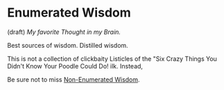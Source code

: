 # Enumerated Wisdom 
 (draft) 
*My favorite Thought in my Brain.* 

Best sources of wisdom. Distilled wisdom. 

This is not a collection of clickbaity Listicles of the "Six Crazy Things You Didn't Know Your Poodle Could Do! ilk. Instead, 

Be sure not to miss [Non-Enumerated Wisdom](https://bra.in/6p6MGQ). 


